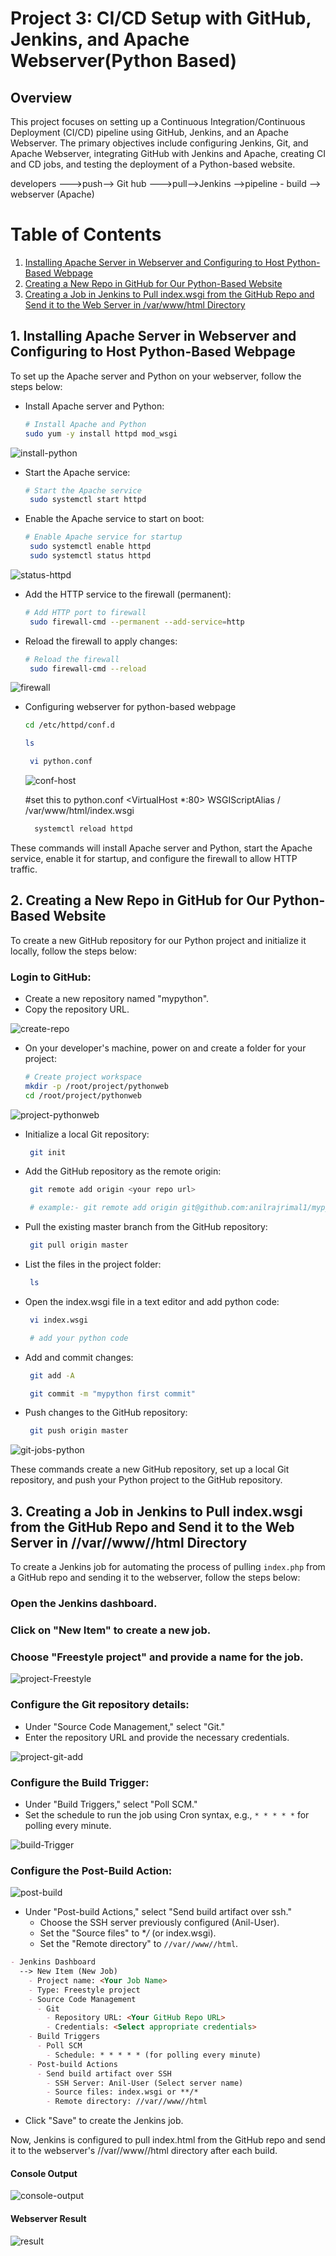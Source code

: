 # Project 3: CI/CD Setup with GitHub, Jenkins, and Apache Webserver(Python Based)

## Overview

This project focuses on setting up a Continuous Integration/Continuous Deployment (CI/CD) pipeline using GitHub, Jenkins, and an Apache Webserver. The primary objectives include configuring Jenkins, Git, and Apache Webserver, integrating GitHub with Jenkins and Apache, creating CI and CD jobs, and testing the deployment of a Python-based website.


developers --->push--> Git hub --->pull-->Jenkins -->pipeline - build --> webserver (Apache)

# Table of Contents

1. [Installing Apache Server in Webserver and Configuring to Host Python-Based Webpage](#1-installing-apache-server-in-webserver-and-configuring-to-host-python-based-webpage)
2. [Creating a New Repo in GitHub for Our Python-Based Website](#2-creating-a-new-repo-in-github-for-our-python-based-website)
3. [Creating a Job in Jenkins to Pull index.wsgi from the GitHub Repo and Send it to the Web Server in /var/www/html Directory](#3-creating-a-job-in-jenkins-to-pull-indexwsgi-from-the-github-repo-and-send-it-to-the-web-server-in-varwwwhtml-directory)
## 1. Installing Apache Server in Webserver and Configuring to Host Python-Based Webpage

To set up the Apache server and Python on your webserver, follow the steps below:

- Install Apache server and Python:
   ```bash
   # Install Apache and Python
   sudo yum -y install httpd mod_wsgi

    ```
![install-python](https://github.com/anilrajrimal1/mypython/blob/master/screenshots/install%20httpd%20and%20python%20on%20Anil.png)

- Start the Apache service:
   ```bash
   # Start the Apache service
    sudo systemctl start httpd
   
    ```

- Enable the Apache service to start on boot:
   ```bash
   # Enable Apache service for startup
    sudo systemctl enable httpd 
    sudo systemctl status httpd
    ```
![status-httpd](https://github.com/anilrajrimal1/myhtml/blob/master/screenshots/httpd%20status.png)

- Add the HTTP service to the firewall (permanent):
   ```bash
   # Add HTTP port to firewall
    sudo firewall-cmd --permanent --add-service=http
    ```

- Reload the firewall to apply changes:
   ```bash
   # Reload the firewall
    sudo firewall-cmd --reload

    ```
![firewall](https://github.com/anilrajrimal1/myhtml/blob/master/screenshots/firewall%20port.png)

- Configuring webserver for python-based webpage
   ```bash
  cd /etc/httpd/conf.d
    ```

  ```bash
  ls
  ```

   ```bash
	vi python.conf

  ```
  ![conf-host](https://github.com/anilrajrimal1/mypython/blob/master/screenshots/python%20conf.png)

  #set this to python.conf
	<VirtualHost *:80>
	WSGIScriptAlias	/	/var/www/html/index.wsgi
	</VirtualHost>

  ```bash
	systemctl reload httpd
  ```
These commands will install Apache server and Python, start the Apache service, enable it for startup, and configure the firewall to allow HTTP traffic.

## 2. Creating a New Repo in GitHub for Our Python-Based Website
To create a new GitHub repository for our Python project and initialize it locally, follow the steps below:

### Login to GitHub:
   - Create a new repository named "mypython".
   - Copy the repository URL.

![create-repo](https://github.com/anilrajrimal1/mypython/blob/master/screenshots/create%20mypython%20repo.png)

- On your developer's machine, power on and create a folder for your project:
   ```bash
   # Create project workspace
   mkdir -p /root/project/pythonweb
   cd /root/project/pythonweb
   ```
![project-pythonweb](https://github.com/anilrajrimal1/mypython/blob/master/screenshots/project%20folder%20and%20file.png)

- Initialize a local Git repository:
   ```bash
    git init
   ```
- Add the GitHub repository as the remote origin:
   ```bash
    git remote add origin <your repo url>

    # example:- git remote add origin git@github.com:anilrajrimal1/mypython.git
   ```
- Pull the existing master branch from the GitHub repository:
   ```bash
    git pull origin master
   ```
- List the files in the project folder:
   ```bash
    ls
   ```
- Open the index.wsgi file in a text editor and add python code:
   ```bash
    vi index.wsgi

    # add your python code
   ```

- Add and commit changes:
   ```bash
    git add -A

    git commit -m "mypython first commit"
   ```
- Push changes to the GitHub repository:
   ```bash
    git push origin master
   ```

![git-jobs-python](https://github.com/anilrajrimal1/mypython/blob/master/screenshots/git%20work%20on%20Developer.png)

These commands create a new GitHub repository, set up a local Git repository, and push your Python project to the GitHub repository.
## 3. Creating a Job in Jenkins to Pull index.wsgi from the GitHub Repo and Send it to the Web Server in //var//www//html Directory


To create a Jenkins job for automating the process of pulling `index.php` from a GitHub repo and sending it to the webserver, follow the steps below:

### Open the Jenkins dashboard.

### Click on "New Item" to create a new job.

### Choose "Freestyle project" and provide a name for the job.

![project-Freestyle](https://github.com/anilrajrimal1/mypython/blob/master/screenshots/create%20new%20job.png)

### Configure the Git repository details:
   - Under "Source Code Management," select "Git."
   - Enter the repository URL and provide the necessary credentials.

![project-git-add](https://github.com/anilrajrimal1/mypython/blob/master/screenshots/add%20repo%20to%20job.png)

### Configure the Build Trigger:
   - Under "Build Triggers," select "Poll SCM."
   - Set the schedule to run the job using Cron syntax, e.g., `* * * * *` for polling every minute.

![build-Trigger](https://github.com/anilrajrimal1/mypython/blob/master/screenshots/poll%20scm.png)

### Configure the Post-Build Action:

![post-build](https://github.com/anilrajrimal1/mypython/blob/master/screenshots/post%20build%20action.png)

   - Under "Post-build Actions," select "Send build artifact over ssh."
     - Choose the SSH server previously configured (Anil-User).
     - Set the "Source files" to **/*	(or index.wsgi).
     - Set the "Remote directory" to `//var//www//html`.

  

   ```markdown
   - Jenkins Dashboard
     --> New Item (New Job)
       - Project name: <Your Job Name>
       - Type: Freestyle project
       - Source Code Management
         - Git
           - Repository URL: <Your GitHub Repo URL>
           - Credentials: <Select appropriate credentials>
       - Build Triggers
         - Poll SCM
           - Schedule: * * * * * (for polling every minute)
       - Post-build Actions
         - Send build artifact over SSH
           - SSH Server: Anil-User (Select server name)
           - Source files: index.wsgi or **/*
           - Remote directory: //var//www//html

```
- Click "Save" to create the Jenkins job.

Now, Jenkins is configured to pull index.html from the GitHub repo and send it to the webserver's //var//www//html directory after each build.

#### Console Output
![console-output](https://github.com/anilrajrimal1/mypython/blob/master/screenshots/console%20output.png)


#### Webserver Result
![result](https://github.com/anilrajrimal1/mypython/blob/master/screenshots/on%20Anil-User.png)


